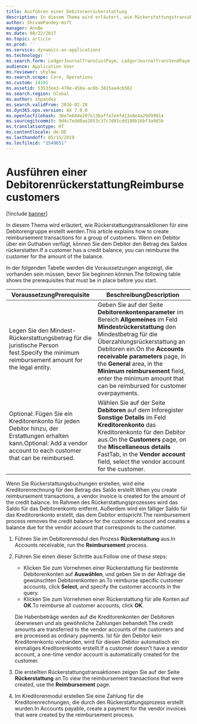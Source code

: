 ```yaml
---
title: Ausführen einer Debitorenrückerstattung
description: In diesem Thema wird erläutert, wie Rückerstattungstransaktlionen für eine Debitorengruppe erstellt werden. Wenn ein Debitor über ein Guthaben verfügt, können Sie dem Debitor den Betrag des Saldos rückerstatten.
author: ShivamPandey-msft
manager: AnnBe
ms.date: 08/22/2017
ms.topic: article
ms.prod: ''
ms.service: dynamics-ax-applications
ms.technology: ''
ms.search.form: LedgerJournalTransCustPaym, LedgerJournalTransVendPaym
audience: Application User
ms.reviewer: shylaw
ms.search.scope: Core, Operations
ms.custom: 14191
ms.assetid: 53533ee3-470e-458a-ac8b-3815aa4cb502
ms.search.region: Global
ms.author: shpandey
ms.search.validFrom: 2016-02-28
ms.dyn365.ops.version: AX 7.0.0
ms.openlocfilehash: 36e7e684e207e13baffa7eefd13e8e4a29d99914
ms.sourcegitcommit: 9d4c7edd0ae2053c37c7d81cdd180b16bf3a9d3b
ms.translationtype: HT
ms.contentlocale: de-DE
ms.lasthandoff: 05/15/2019
ms.locfileid: "1549651"
---
```

# <a name="reimburse-customers"></a><span data-ttu-id="ae4d1-104">Ausführen einer Debitorenrückerstattung</span><span class="sxs-lookup"><span data-stu-id="ae4d1-104">Reimburse customers</span></span>

[!include [banner](../includes/banner.md)]

<span data-ttu-id="ae4d1-105">In diesem Thema wird erläutert, wie Rückerstattungstransaktlionen für eine Debitorengruppe erstellt werden.</span><span class="sxs-lookup"><span data-stu-id="ae4d1-105">This article explains how to create reimbursement transactions for a group of customers.</span></span> <span data-ttu-id="ae4d1-106">Wenn ein Debitor über ein Guthaben verfügt, können Sie dem Debitor den Betrag des Saldos rückerstatten.</span><span class="sxs-lookup"><span data-stu-id="ae4d1-106">If a customer has a credit balance, you can reimburse the customer for the amount of the balance.</span></span> 

<span data-ttu-id="ae4d1-107">In der folgenden Tabelle werden die Voraussetzungen angezeigt, die vorhanden sein müssen, bevor Sie beginnen können.</span><span class="sxs-lookup"><span data-stu-id="ae4d1-107">The following table shows the prerequisites that must be in place before you start.</span></span>

| <span data-ttu-id="ae4d1-108">Voraussetzung</span><span class="sxs-lookup"><span data-stu-id="ae4d1-108">Prerequisite</span></span>                                                            | <span data-ttu-id="ae4d1-109">Beschreibung</span><span class="sxs-lookup"><span data-stu-id="ae4d1-109">Description</span></span>                                                                                                                                                                                 |
|-------------------------------------------------------------------------|---------------------------------------------------------------------------------------------------------------------------------------------------------------------------------------------|
| <span data-ttu-id="ae4d1-110">Legen Sie den Mindest-Rückerstattungsbetrag für die juristische Person fest.</span><span class="sxs-lookup"><span data-stu-id="ae4d1-110">Specify the minimum reimbursement amount for the legal entity.</span></span>          | <span data-ttu-id="ae4d1-111">Geben Sie auf der Seite **Debitorenkontenparameter** im Bereich **Allgemeines** im Feld **Mindestrückerstattung** den Mindestbetrag für die Überzahlungsrückerstattung an Debitoren ein.</span><span class="sxs-lookup"><span data-stu-id="ae4d1-111">On the **Accounts receivable parameters** page, in the **General** area, in the **Minimum reimbursement** field, enter the minimum amount that can be reimbursed for customer overpayments.</span></span> |
| <span data-ttu-id="ae4d1-112">Optional: Fügen Sie ein Kreditorenkonto für jeden Debitor hinzu, der Erstattungen erhalten kann.</span><span class="sxs-lookup"><span data-stu-id="ae4d1-112">Optional: Add a vendor account to each customer that can be reimbursed.</span></span> | <span data-ttu-id="ae4d1-113">Wählen Sie auf der Seite **Debitoren** auf dem Inforegister **Sonstige Details** im Feld **Kreditorenkonto** das Kreditorenkonto für den Debitor aus.</span><span class="sxs-lookup"><span data-stu-id="ae4d1-113">On the **Customers** page, on the **Miscellaneous details** FastTab, in the **Vendor account** field, select the vendor account for the customer.</span></span>                                           |

<span data-ttu-id="ae4d1-114">Wenn Sie Rückerstattungsbuchungen erstellen, wird eine Kreditorenrechnung für den Betrag des Saldo erstellt.</span><span class="sxs-lookup"><span data-stu-id="ae4d1-114">When you create reimbursement transactions, a vendor invoice is created for the amount of the credit balance.</span></span> <span data-ttu-id="ae4d1-115">Im Rahmen des Rückerstattungsprozesses wird das Saldo für das Debitorenkonto entfernt. Außerdem wird ein fälliger Saldo für das Kreditorenkonto erstellt, das dem Debitor entspricht.</span><span class="sxs-lookup"><span data-stu-id="ae4d1-115">The reimbursement process removes the credit balance for the customer account and creates a balance due for the vendor account that corresponds to the customer.</span></span>

1.  <span data-ttu-id="ae4d1-116">Führen Sie im Debitorenmodul den Prozess **Rückerstattung** aus.</span><span class="sxs-lookup"><span data-stu-id="ae4d1-116">In Accounts receivable, run the **Reimbursement** process.</span></span>
2.  <span data-ttu-id="ae4d1-117">Führen Sie einen dieser Schritte aus:</span><span class="sxs-lookup"><span data-stu-id="ae4d1-117">Follow one of these steps:</span></span>
    -   <span data-ttu-id="ae4d1-118">Klicken Sie zum Vornehmen einer Rückerstattung für bestimmte Debitorenkonten auf **Auswählen**, und geben Sie in der Abfrage die gewünschten Debitorenkonten an.</span><span class="sxs-lookup"><span data-stu-id="ae4d1-118">To reimburse specific customer accounts, click **Select**, and specify the customer accounts in the query.</span></span>
    -   <span data-ttu-id="ae4d1-119">Klicken Sie zum Vornehmen einer Rückerstattung für alle Konten auf **OK**.</span><span class="sxs-lookup"><span data-stu-id="ae4d1-119">To reimburse all customer accounts, click **OK**.</span></span>

    <span data-ttu-id="ae4d1-120">Die Habenbeträge werden auf die Kreditorenkonten der Debitoren überwiesen und als gewöhnliche Zahlungen behandelt.</span><span class="sxs-lookup"><span data-stu-id="ae4d1-120">The credit amounts are transferred to the vendor accounts of the customers and are processed as ordinary payments.</span></span> <span data-ttu-id="ae4d1-121">Ist für den Debitor kein Kreditorenkonto vorhanden, wird für diesen Debitor automatisch ein einmaliges Kreditorenkonto erstellt.</span><span class="sxs-lookup"><span data-stu-id="ae4d1-121">If a customer doesn't have a vendor account, a one-time vendor account is automatically created for the customer.</span></span>
3.  <span data-ttu-id="ae4d1-122">Die erstellten Rückerstattungstransaktionen zeigen Sie auf der Seite **Rückerstattung** an.</span><span class="sxs-lookup"><span data-stu-id="ae4d1-122">To view the reimbursement transactions that were created, use the **Reimbursement** page.</span></span>
4.  <span data-ttu-id="ae4d1-123">Im Kreditorenmodul erstellen Sie eine Zahlung für die Kreditorenrechnungen, die durch den Rückerstattungsprozess erstellt wurden.</span><span class="sxs-lookup"><span data-stu-id="ae4d1-123">In Accounts payable, create a payment for the vendor invoices that were created by the reimbursement process.</span></span>




